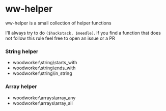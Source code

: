 # ww-helper

ww-helper is a small collection of helper functions

I'll always try to do ``($hackstack, $needle)``.
If you find a function that does not follow this rule
feel free to open an issue or a PR

### String helper

* woodworker\string\starts_with
* woodworker\string\ends_with
* woodworker\string\in_string

### Array helper

* woodworker\arrays\array_any
* woodworker\arrays\array_all

